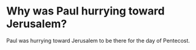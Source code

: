 # Why was Paul hurrying toward Jerusalem?

Paul was hurrying toward Jerusalem to be there for the day of Pentecost.
